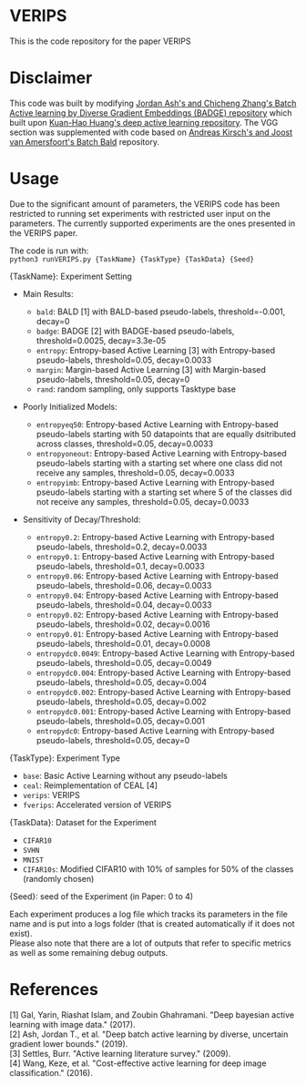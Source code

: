 # VERIPS
This is the code repository for the paper VERIPS

# Disclaimer
This code was built by modifying [Jordan Ash's and Chicheng Zhang's Batch Active learning by Diverse Gradient Embeddings (BADGE) repository](https://github.com/JordanAsh/badge) which built upon [Kuan-Hao Huang's deep active learning repository](https://github.com/ej0cl6/deep-active-learning). The VGG section was supplemented with code based on [Andreas Kirsch's and Joost van Amersfoort's Batch Bald](https://github.com/BlackHC/BatchBALD) repository.

# Usage
Due to the significant amount of parameters, the VERIPS code has been restricted to running set experiments with restricted user input on the parameters.
The currently supported experiments are the ones presented in the VERIPS paper.

The code is run with:   
```python3 runVERIPS.py {TaskName} {TaskType} {TaskData} {Seed}```

{TaskName}: Experiment Setting  
- Main Results:  
  - `bald`: BALD [1] with BALD-based pseudo-labels, threshold=-0.001, decay=0
  - `badge`: BADGE [2] with BADGE-based pseudo-labels, threshold=0.0025, decay=3.3e-05
  - `entropy`: Entropy-based Active Learning [3] with Entropy-based pseudo-labels, threshold=0.05, decay=0.0033
  - `margin`: Margin-based Active Learning [3] with Margin-based pseudo-labels, threshold=0.05, decay=0
  - `rand`: random sampling, only supports Tasktype base

- Poorly Initialized Models:  
  - `entropyeq50`: Entropy-based Active Learning with Entropy-based pseudo-labels starting with 50 datapoints that are equally dsitributed across classes, threshold=0.05, decay=0.0033
  - `entropyoneout`: Entropy-based Active Learning with Entropy-based pseudo-labels starting with a starting set where one class did not receive any samples, threshold=0.05, decay=0.0033
  - `entropyimb`: Entropy-based Active Learning with Entropy-based pseudo-labels starting with a starting set where 5 of the classes did not receive any samples, threshold=0.05, decay=0.0033

- Sensitivity of Decay/Threshold:  
  - `entropy0.2`: Entropy-based Active Learning with Entropy-based pseudo-labels, threshold=0.2, decay=0.0033
  - `entropy0.1`: Entropy-based Active Learning with Entropy-based pseudo-labels, threshold=0.1, decay=0.0033
  - `entropy0.06`: Entropy-based Active Learning with Entropy-based pseudo-labels, threshold=0.06, decay=0.0033
  - `entropy0.04`: Entropy-based Active Learning with Entropy-based pseudo-labels, threshold=0.04, decay=0.0033
  - `entropy0.02`: Entropy-based Active Learning with Entropy-based pseudo-labels, threshold=0.02, decay=0.0016
  - `entropy0.01`: Entropy-based Active Learning with Entropy-based pseudo-labels, threshold=0.01, decay=0.0008
  - `entropydc0.0049`: Entropy-based Active Learning with Entropy-based pseudo-labels, threshold=0.05, decay=0.0049
  - `entropydc0.004`: Entropy-based Active Learning with Entropy-based pseudo-labels, threshold=0.05, decay=0.004
  - `entropydc0.002`: Entropy-based Active Learning with Entropy-based pseudo-labels, threshold=0.05, decay=0.002
  - `entropydc0.001`: Entropy-based Active Learning with Entropy-based pseudo-labels, threshold=0.05, decay=0.001
  - `entropydc0`: Entropy-based Active Learning with Entropy-based pseudo-labels, threshold=0.05, decay=0
 
{TaskType}: Experiment Type
- `base`: Basic Active Learning without any pseudo-labels
- `ceal`: Reimplementation of CEAL [4]
- `verips`: VERIPS
- `fverips`: Accelerated version of VERIPS
  
{TaskData}: Dataset for the Experiment
- `CIFAR10`
- `SVHN`
- `MNIST`
- `CIFAR10s`: Modified CIFAR10 with 10% of samples for 50% of the classes (randomly chosen)

{Seed}: seed of the Experiment (in Paper: 0 to 4)

Each experiment produces a log file which tracks its parameters in the file name and is put into a logs folder (that is created automatically if it does not exist).  
Please also note that there are a lot of outputs that refer to specific metrics as well as some remaining debug outputs. 

# References
[1] Gal, Yarin, Riashat Islam, and Zoubin Ghahramani. "Deep bayesian active learning with image data." (2017).  
[2] Ash, Jordan T., et al. "Deep batch active learning by diverse, uncertain gradient lower bounds." (2019).   
[3] Settles, Burr. "Active learning literature survey." (2009).  
[4] Wang, Keze, et al. "Cost-effective active learning for deep image classification." (2016).  
